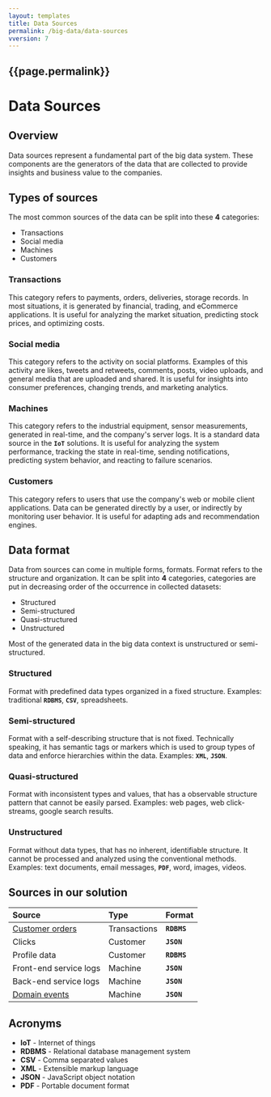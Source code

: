 ```yaml
---
layout: templates
title: Data Sources
permalink: /big-data/data-sources
vversion: 7
---
```



## {{page.permalink}} 

# Data Sources

## Overview

Data sources represent a fundamental part of the big data system. These components are the generators of the data that are collected to provide insights and business value to the companies.

## Types of sources

The most common sources of the data can be split into these **4** categories:

* Transactions
* Social media
* Machines
* Customers

### Transactions

This category refers to payments, orders, deliveries, storage records. In most situations, it is generated by financial, trading, and eCommerce applications. It is useful for analyzing the market situation, predicting stock prices, and optimizing costs.

### Social media

This category refers to the activity on social platforms. Examples of this activity are likes, tweets and retweets, comments, posts, video uploads, and general media that are uploaded and shared. It is useful for insights into consumer preferences, changing trends, and marketing analytics.

### Machines

This category refers to the industrial equipment, sensor measurements, generated in real-time, and the company's server logs. It is a standard data source in the **`IoT`** solutions. It is useful for analyzing the system performance, tracking the state in real-time, sending notifications, predicting system behavior, and reacting to failure scenarios.

### Customers

This category refers to users that use the company's web or mobile client applications. Data can be generated directly by a user, or indirectly by monitoring user behavior. It is useful for adapting ads and recommendation engines.

## Data format

Data from sources can come in multiple forms, formats. Format refers to the structure and organization. It can be split into **4** categories, categories are put in decreasing order of the occurrence in collected datasets:

* Structured 
* Semi-structured
* Quasi-structured
* Unstructured

Most of the generated data in the big data context is unstructured or semi-structured.

### Structured

Format with predefined data types organized in a fixed structure. Examples: traditional **`RDBMS`**, **`CSV`**, spreadsheets.

### Semi-structured

Format with a self-describing structure that is not fixed. Technically speaking, it has semantic tags or markers which is used to group types of data and enforce hierarchies within the data. Examples: **`XML`**, **`JSON`**.

### Quasi-structured

Format with inconsistent types and values, that has a observable structure pattern that cannot be easily parsed. Examples: web pages, web click-streams, google search results.

### Unstructured

Format without data types, that has no inherent, identifiable structure. It cannot be processed and analyzed using the conventional methods. Examples: text documents, email messages, **`PDF`**, word, images, videos.

## Sources in our solution

| Source | Type | Format |
| :--- | :--- | :--- |
| [Customer orders](../business-analysis/domain.md#domain-entities) | Transactions | **`RDBMS`** |
| Clicks | Customer | **`JSON`** |
| Profile data | Customer | **`RDBMS`** |
| Front-end service logs | Machine | **`JSON`** |
| Back-end service logs | Machine | **`JSON`** |
| [Domain events](../business-analysis/domain.md#domain-events) | Machine | **`JSON`** |

## Acronyms

* **IoT** - Internet of things
* **RDBMS** - Relational database management system
* **CSV** - Comma separated values
* **XML** - Extensible markup language
* **JSON** - JavaScript object notation
* **PDF** - Portable document format
